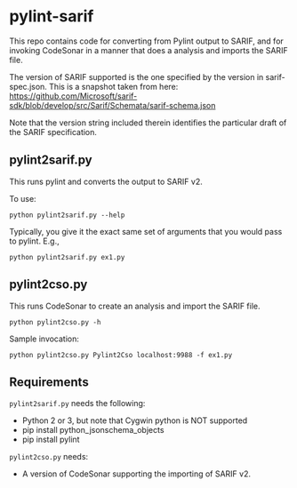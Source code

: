 # pylint-sarif

This repo contains code for converting from Pylint output to SARIF, and for
invoking CodeSonar in a manner that does a analysis and imports the SARIF file.

The version of SARIF supported is the one specified by the version 
in sarif-spec.json. This is a snapshot taken from here:
https://github.com/Microsoft/sarif-sdk/blob/develop/src/Sarif/Schemata/sarif-schema.json

Note that the version string included therein identifies the particular draft of
the SARIF specification.

## pylint2sarif.py

This runs pylint and converts the output to SARIF v2. 

To use:
```
python pylint2sarif.py --help
``` 

Typically, you give it the exact same set of arguments that you would pass to pylint. E.g.,

```
python pylint2sarif.py ex1.py
```

## pylint2cso.py

This runs CodeSonar to create an analysis and import the SARIF file.

```
python pylint2cso.py -h
```

Sample invocation:

``` 
python pylint2cso.py Pylint2Cso localhost:9988 -f ex1.py
```


## Requirements
`pylint2sarif.py` needs the following:
* Python 2 or 3, but note that Cygwin python is NOT supported
* pip install python_jsonschema_objects
* pip install pylint

`pylint2cso.py` needs:
* A version of CodeSonar supporting the importing of SARIF v2.
